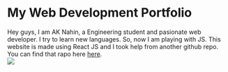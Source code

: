 # My Web Development Portfolio
Hey guys,
I am AK Nahin, a Engineering student and pasionate web developer. I try to learn new languages. So, now I am playing with JS. This website is made using React JS and I took help from another github repo. You can find that rapo here <a href="https://github.com/rajshekhar26/cleanfolio">here</a>.<br>
<img src="https://mir-s3-cdn-cf.behance.net/project_modules/fs/2e7169147818425.62c990ed5643c.png"/>
